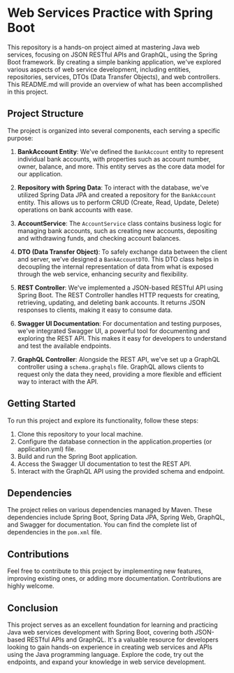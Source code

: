 
# Web Services Practice with Spring Boot

This repository is a hands-on project aimed at mastering Java web services, focusing on JSON RESTful APIs and GraphQL, using the Spring Boot framework. By creating a simple banking application, we've explored various aspects of web service development, including entities, repositories, services, DTOs (Data Transfer Objects), and web controllers. This README.md will provide an overview of what has been accomplished in this project.

## Project Structure

The project is organized into several components, each serving a specific purpose:

1.  **BankAccount Entity**: We've defined the `BankAccount` entity to represent individual bank accounts, with properties such as account number, owner, balance, and more. This entity serves as the core data model for our application.

2.  **Repository with Spring Data**: To interact with the database, we've utilized Spring Data JPA and created a repository for the `BankAccount` entity. This allows us to perform CRUD (Create, Read, Update, Delete) operations on bank accounts with ease.

3.  **AccountService**: The `AccountService` class contains business logic for managing bank accounts, such as creating new accounts, depositing and withdrawing funds, and checking account balances.

4.  **DTO (Data Transfer Object)**: To safely exchange data between the client and server, we've designed a `BankAccountDTO`. This DTO class helps in decoupling the internal representation of data from what is exposed through the web service, enhancing security and flexibility.

5.  **REST Controller**: We've implemented a JSON-based RESTful API using Spring Boot. The REST Controller handles HTTP requests for creating, retrieving, updating, and deleting bank accounts. It returns JSON responses to clients, making it easy to consume data.

6.  **Swagger UI Documentation**: For documentation and testing purposes, we've integrated Swagger UI, a powerful tool for documenting and exploring the REST API. This makes it easy for developers to understand and test the available endpoints.

7.  **GraphQL Controller**: Alongside the REST API, we've set up a GraphQL controller using a `schema.graphqls` file. GraphQL allows clients to request only the data they need, providing a more flexible and efficient way to interact with the API.


## Getting Started

To run this project and explore its functionality, follow these steps:

1.  Clone this repository to your local machine.
2.  Configure the database connection in the application.properties (or application.yml) file.
3.  Build and run the Spring Boot application.
4.  Access the Swagger UI documentation to test the REST API.
5.  Interact with the GraphQL API using the provided schema and endpoint.

## Dependencies

The project relies on various dependencies managed by Maven. These dependencies include Spring Boot, Spring Data JPA, Spring Web, GraphQL, and Swagger for documentation. You can find the complete list of dependencies in the `pom.xml` file.

## Contributions

Feel free to contribute to this project by implementing new features, improving existing ones, or adding more documentation. Contributions are highly welcome.

## Conclusion

This project serves as an excellent foundation for learning and practicing Java web services development with Spring Boot, covering both JSON-based RESTful APIs and GraphQL. It's a valuable resource for developers looking to gain hands-on experience in creating web services and APIs using the Java programming language. Explore the code, try out the endpoints, and expand your knowledge in web service development.